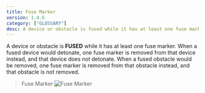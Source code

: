 ```yaml
---
title: Fuse Marker
version: 1.4.6
category: ["GLOSSARY"]
desc: A device or obstacle is fused while it has at least one fuse marker.
---
```


A device or obstacle is **FUSED** while it has at least one fuse marker.
When a fused device would detonate, one fuse marker is removed
from that device instead, and that device does not detonate. When
a fused obstacle would be removed, one fuse marker is removed
from that obstacle instead, and that obstacle is not removed.

> Fuse Marker
![Fuse Marker](Fuse_Token.webp)
